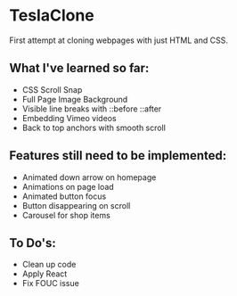 # TeslaClone

First attempt at cloning webpages with just HTML and CSS.

## What I've learned so far:

- CSS Scroll Snap
- Full Page Image Background
- Visible line breaks with ::before ::after
- Embedding Vimeo videos
- Back to top anchors with smooth scroll

## Features still need to be implemented:

- Animated down arrow on homepage
- Animations on page load
- Animated button focus
- Button disappearing on scroll
- Carousel for shop items

## To Do's:

- Clean up code
- Apply React
- Fix FOUC issue
